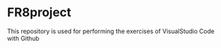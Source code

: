 # FR8project

This repository is used for performing the exercises of VisualStudio Code with Github 
